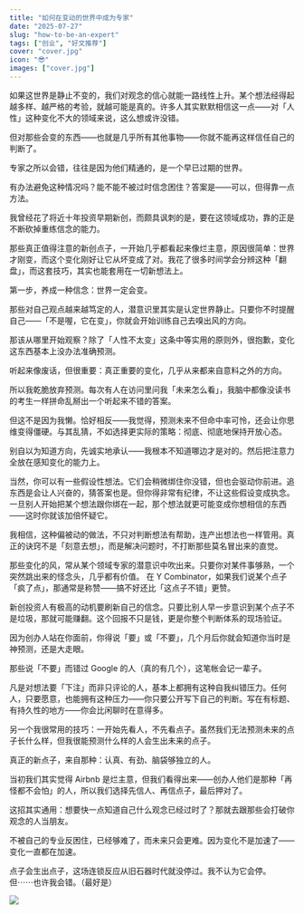 ```yaml
---
title: "如何在变动的世界中成为专家"
date: "2025-07-27"
slug: "how-to-be-an-expert"
tags: ["创业", "好文推荐"]
cover: "cover.jpg"
icon: "😎"
images: ["cover.jpg"]
---
```

如果这世界是静止不变的，我们对观念的信心就能一路线性上升。某个想法经得起越多样、越严格的考验，就越可能是真的。许多人其实默默相信这一点——对「人性」这种变化不大的领域来说，这么想或许没错。



但对那些会变的东西——也就是几乎所有其他事物——你就不能再这样信任自己的判断了。



专家之所以会错，往往是因为他们精通的，是一个早已过期的世界。



有办法避免这种情况吗？能不能不被过时信念困住？答案是——可以，但得靠一点方法。



我曾经花了将近十年投资早期新创，而颇具讽刺的是，要在这领域成功，靠的正是不断砍掉重练信念的能力。



那些真正值得注意的新创点子，一开始几乎都看起来像烂主意，原因很简单：世界才刚变，而这个变化刚好让它从坏变成了对。我花了很多时间学会分辨这种「翻盘」，而这套技巧，其实也能套用在一切新想法上。



第一步，养成一种信念：世界一定会变。



那些对自己观点越来越笃定的人，潜意识里其实是认定世界静止。只要你不时提醒自己——「不是喔，它在变」，你就会开始训练自己去嗅出风的方向。



那该从哪里开始观察？除了「人性不太变」这条中等实用的原则外，很抱歉，变化这东西基本上没办法准确预测。



听起来像废话，但很重要：真正重要的变化，几乎从来都来自意料之外的方向。



所以我乾脆放弃预测。每次有人在访问里问我「未来怎么看」，我脑中都像没读书的考生一样拼命乱掰出一个听起来不错的答案。



但这不是因为我懒。恰好相反——我觉得，预测未来不但命中率可怜，还会让你思维变得僵硬。与其乱猜，不如选择更实际的策略：彻底、彻底地保持开放心态。



别自以为知道方向，先诚实地承认——我根本不知道哪边才是对的。然后把注意力全放在感知变化的能力上。



当然，你可以有一些假设性想法。它们会稍微绑住你没错，但也会驱动你前进。追东西是会让人兴奋的，猜答案也是。但你得非常有纪律，不让这些假设变成执念。
一旦别人开始把某个想法跟你绑在一起，那个想法就更可能变成你想相信的东西——这时你就该加倍怀疑它。



我相信，这种偏被动的做法，不只对判断想法有帮助，连产出想法也一样管用。真正的诀窍不是「刻意去想」，而是解决问题时，不打断那些莫名冒出来的直觉。



那些变化的风，常从某个领域专家的潜意识中吹出来。只要你对某件事够熟，一个突然跳出来的怪念头，几乎都有价值。
在 Y Combinator，如果我们说某个点子「疯了点」，那通常是称赞——搞不好还比「这点子不错」更赞。



新创投资人有极高的动机要刷新自己的信念。只要比别人早一步意识到某个点子不是垃圾，那就可能赚翻。这个回报不只是钱，更是你整个判断体系的现场验证。



因为创办人站在你面前，你得说「要」或「不要」，几个月后你就会知道你当时是神预测，还是大走眼。



那些说「不要」而错过 Google 的人（真的有几个），这笔帐会记一辈子。



凡是对想法要「下注」而非只评论的人，基本上都拥有这种自我纠错压力。任何人，只要愿意，也能拥有这种压力——你只要公开写下自己的判断。写在有标题、有持久性的地方——你会比闲聊时在意得多。



另一个我很常用的技巧：一开始先看人，不先看点子。虽然我们无法预测未来的点子长什么样，但我很能预测什么样的人会生出未来的点子。



真正的新点子，来自那种：认真、有劲、脑袋够独立的人。



当初我们其实觉得 Airbnb 是烂主意，但我们看得出来——创办人他们是那种「再怪都不会怕」的人，所以我们选择先信人、再信点子，最后押对了。



这招其实通用：想要快一点知道自己什么观念已经过时了？那就去跟那些会打破你观念的人当朋友。



不被自己的专业反困住，已经够难了，而未来只会更难。因为变化不是加速了——变化一直都在加速。



点子会生出点子，这场连锁反应从旧石器时代就没停过。我不认为它会停。
但⋯⋯也许我会错。（最好是）




![](https://prod-files-secure.s3.us-west-2.amazonaws.com/112d0858-5090-4d34-a606-b75eb8d65fd2/46476355-9cf3-4e99-9b7a-3531bc426380/1000202064.png?X-Amz-Algorithm=AWS4-HMAC-SHA256&X-Amz-Content-Sha256=UNSIGNED-PAYLOAD&X-Amz-Credential=ASIAZI2LB466WTU43LPE%2F20250813%2Fus-west-2%2Fs3%2Faws4_request&X-Amz-Date=20250813T051535Z&X-Amz-Expires=3600&X-Amz-Security-Token=IQoJb3JpZ2luX2VjEN3%2F%2F%2F%2F%2F%2F%2F%2F%2F%2FwEaCXVzLXdlc3QtMiJHMEUCIGlSH5HQEXSn9Xv5UrnGzV9EuExXT4PglscidkKo5iZIAiEA43jwph6og0nWbE9kqrX4Ufo7zSS05dGNnF1iI%2FWT2TAq%2FwMIJhAAGgw2Mzc0MjMxODM4MDUiDBNY1HXrrrzDGUxnGSrcAz2eVbk2HW0c%2BcrI%2FCaT2jr8oK%2BgTEmD6OmYIEGJLnQB1kxGWNwZ1HKA4Qc0CnVK4zY4ZNb73RJhodUYpSnRTi1mkklBiUg%2FZWYKtB6%2FhErnkU99mUK1HCIqyk13O5wsqZCm3qMjNSkhlvLski7dDa3OH8rkxyWHBBkw665TAqSuYWBi4y6eMdwb5bQe7hsT8hm6PYMym2JmCnxicpHILUJqdOmOUVl7rCBAAY5XkHK0ilnkidoMwjI1xS5Bi9PC4E7ApOlGt8%2BMvUYd4q98PlBnDnNHxLIXLTz4GbrQVDeqHeqSvw7pKqO3poTviEyVsK%2Fh14FyhaDRX2UMYKK7Tb3S7dmoIvxigRdL92RSOltkyaKNy7Zm4eqZQbiGqMYn6ljoUyzjVO46Ho4K7dnOdGbIoK670%2BoYxx6H7oNGfGB608eGz1%2F4PPG6RZe2W7kIag4S34Bi8OUqIe2k7CrTpHvygYkgZlE1DTLyNf4CwShHm4YZVngszjWQU7pxCZIjFIlvJ5HlVVIjIfARWFYMqVU6ClIlpYUA72%2F25pUPKjhcOt0EHA2B9LjCKXJjQy%2BzuqgK8IRVwmSj0CdRCPDbLw5EP44h%2BIgauqBkW6xX1ttKEWYlB%2BfeLRY1u8s0MOe38MQGOqUBWJGIPvmN8%2Fg6am0CnsigG9Xo%2BfV60dPAypbqmV0ntHbOzErk7rPQ4Teuw9NGq%2F2ux50NdNg%2BWrOcQUc0E%2Fvhoy8pQFm1x5vraO85ofAEgkrgzNxn5e%2BgB6YtBLTsxWwU7mAZsSUMT%2B8XbKmOzjfRe3v%2FOIaT6n2PCRe%2BckFvaknO6E8HEl2Z35u0qV3GfPPmDoo%2BgH0ISI6rwcbNQv1bXEdx2Xcf&X-Amz-Signature=fe62dca1a0255b6d8c74f329d54e001e0731388a55969ba32a81902c878fe052&X-Amz-SignedHeaders=host&x-amz-checksum-mode=ENABLED&x-id=GetObject)

